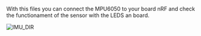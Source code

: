 With this files you can connect the MPU6050 to your board nRF and check the functionament of the sensor with the LEDS an board.

![IMU_DIR](https://github.com/S-Bou/nRF52840_MPU6050/assets/55810268/11358125-9b8a-4069-af3c-2af0819a203f)
